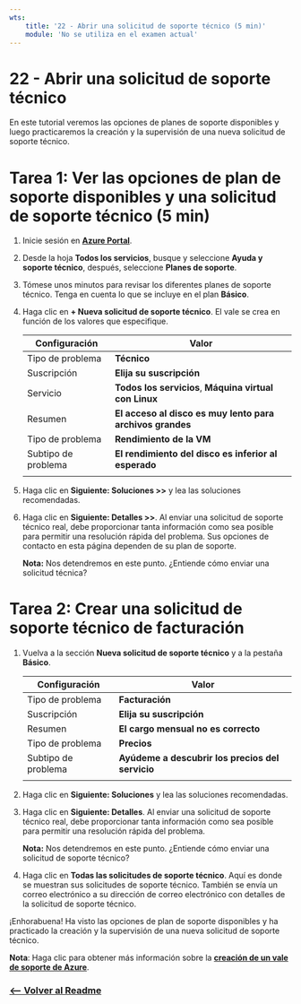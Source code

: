 ```yaml
---
wts:
    title: '22 - Abrir una solicitud de soporte técnico (5 min)'
    module: 'No se utiliza en el examen actual'
---
```

# 22 - Abrir una solicitud de soporte técnico

En este tutorial veremos las opciones de planes de soporte disponibles y luego practicaremos la creación y la supervisión de una nueva solicitud de soporte técnico.

# Tarea 1: Ver las opciones de plan de soporte disponibles y una solicitud de soporte técnico (5 min)

1. Inicie sesión en [**Azure Portal**](https://portal.azure.com).

2. Desde la hoja **Todos los servicios**, busque y seleccione **Ayuda y soporte técnico**, después, seleccione **Planes de soporte**.

3. Tómese unos minutos para revisar los diferentes planes de soporte técnico. Tenga en cuenta lo que se incluye en el plan **Básico**. 

4. Haga clic en **+ Nueva solicitud de soporte técnico**. El vale se crea en función de los valores que especifique. 

    | Configuración | Valor|
    |----|--------|
    | Tipo de problema| **Técnico** |
    | Suscripción | **Elija su suscripción** |
    | Servicio | **Todos los servicios**, **Máquina virtual con Linux** |
    | Resumen | **El acceso al disco es muy lento para archivos grandes** |
    | Tipo de problema | **Rendimiento de la VM** |
    | Subtipo de problema | **El rendimiento del disco es inferior al esperado** |    
    | | |

5. Haga clic en **Siguiente: Soluciones >>** y lea las soluciones recomendadas.

6. Haga clic en **Siguiente: Detalles >>**. Al enviar una solicitud de soporte técnico real, debe proporcionar tanta información como sea posible para permitir una resolución rápida del problema. Sus opciones de contacto en esta página dependen de su plan de soporte. 

    **Nota:** Nos detendremos en este punto. ¿Entiende cómo enviar una solicitud técnica?

# Tarea 2: Crear una solicitud de soporte técnico de facturación

1. Vuelva a la sección **Nueva solicitud de soporte técnico** y a la pestaña **Básico**. 

    | Configuración | Valor|
    |----|--------|
    | Tipo de problema| **Facturación** |
    | Suscripción | **Elija su suscripción** |
    | Resumen | **El cargo mensual no es correcto** |
    | Tipo de problema | **Precios** |
    | Subtipo de problema | **Ayúdeme a descubrir los precios del servicio** |    
    | | |

2. Haga clic en **Siguiente: Soluciones** y lea las soluciones recomendadas.

3. Haga clic en **Siguiente: Detalles**.  Al enviar una solicitud de soporte técnico real, debe proporcionar tanta información como sea posible para permitir una resolución rápida del problema. 

    **Nota:** Nos detendremos en este punto. ¿Entiende cómo enviar una solicitud de soporte técnico?

4. Haga clic en **Todas las solicitudes de soporte técnico**. Aquí es donde se muestran sus solicitudes de soporte técnico. También se envía un correo electrónico a su dirección de correo electrónico con detalles de la solicitud de soporte técnico.

¡Enhorabuena! Ha visto las opciones de plan de soporte disponibles y ha practicado la creación y la supervisión de una nueva solicitud de soporte técnico.

**Nota**: Haga clic para obtener más información sobre la [**creación de un vale de soporte de Azure**](https://azure.microsoft.com/es-es/support/create-ticket).


### [<-- Volver al Readme](../../Readme.md)